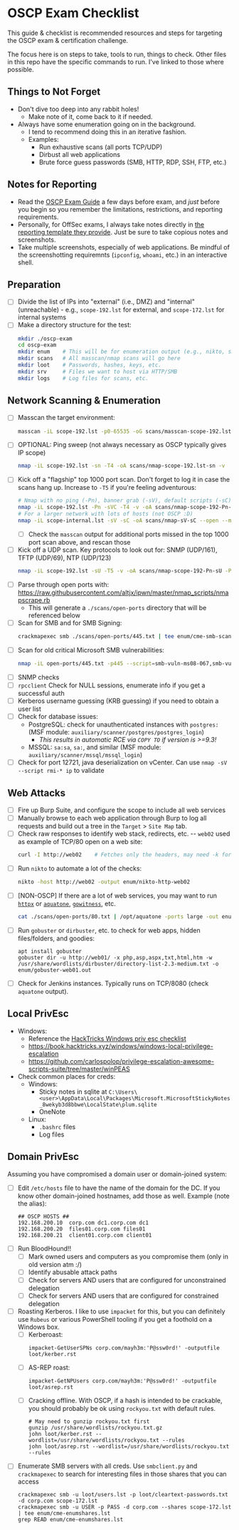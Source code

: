 # OSCP Exam Checklist
This guide & checklist is recommended resources and steps for targeting the OSCP exam & certification challenge.

The focus here is on steps to take, tools to run, things to check. Other files in this repo have the specific commands to run. I've linked to those where possible.

## Things to Not Forget
- Don't dive too deep into any rabbit holes!
  - Make note of it, come back to it if needed.
- Always have some enumeration going on in the background.
  - I tend to recommend doing this in an iterative fashion.
  - Examples:
    - Run exhaustive scans (all ports TCP/UDP)
    - Dirbust all web applications
    - Brute force guess passwords (SMB, HTTP, RDP, SSH, FTP, etc.)

## Notes for Reporting
- Read the [OSCP Exam Guide](https://help.offsec.com/hc/en-us/articles/360040165632-OSCP-Exam-Guide) a few days before exam, and _just_ before you begin so you remember the limitations, restrictions, and reporting requirements.
- Personally, for OffSec exams, I always take notes directly in [the reporting template they provide](https://www.offsec.com/pwk-online/OSCP-Exam-Report.docx). Just be sure to take copious notes and screenshots.
- Take multiple screenshots, especially of web applications. Be mindful of the screenshotting requiremnts (`ipconfig`, `whoami`, etc.) in an interactive shell.

## Preparation
- [ ] Divide the list of IPs into "external" (i.e., DMZ) and "internal" (unreachable) - e.g., `scope-192.lst` for external, and `scope-172.lst` for internal systems
- [ ] Make a directory structure for the test:
  ```bash
  mkdir ./oscp-exam
  cd oscp-exam
  mkdir enum    # This will be for enumeration output (e.g., nikto, smb scans, etc.)
  mkdir scans   # All masscan/nmap scans will go here
  mkdir loot    # Passwords, hashes, keys, etc.
  mkdir srv     # Files we want to host via HTTP/SMB
  mkdir logs    # Log files for scans, etc.
  ```

## Network Scanning & Enumeration
- [ ] Masscan the target environment:
  ```bash
  masscan -iL scope-192.lst -p0-65535 -oG scans/masscan-scope-192.lst-allports.gnmap
  ```
- [ ] OPTIONAL: Ping sweep (not always necessary as OSCP typically gives IP scope)
  ```bash
  nmap -iL scope-192.lst -sn -T4 -oA scans/nmap-scope-192.lst-sn -v
  ```
- [ ] Kick off a "flagship" top 1000 port scan. Don't forget to log it in case the scans hang up. Increase to `-T5` if you're feeling adventurous:
  ```bash
  # Nmap with no ping (-Pn), banner grab (-sV), default scripts (-sC). Logs to a tee'd output file.
  nmap -iL scope-192.lst -Pn -sVC -T4 -v -oA scans/nmap-scope-192-Pn-sVC-T5 | tee logs/nmap.log
  # For a larger network with lots of hosts (not OSCP :D)
  nmap -iL scope-internal.lst -sV -sC -oA scans/nmap-sV-sC --open --max-retries=1 --min-parallelism=128 --min-hostgroup=128 -v | tee logs/nmap.log
  ```
  - [ ] Check the `masscan` output for additional ports missed in the top 1000 port scan above, and rescan those
- [ ] Kick off a UDP scan. Key protocols to look out for: SNMP (UDP/161), TFTP (UDP/69), NTP (UDP/123)
  ```bash
  nmap -iL scope-192.lst -sU -T5 -v -oA scans/nmap-scope-192-Pn-sU -Pn    # Optional: can specify --top-ports=25 to do faster scan w/ smaller scope
  ```
- [ ] Parse through open ports with: https://raw.githubusercontent.com/altjx/ipwn/master/nmap_scripts/nmapscrape.rb
  - This will generate a `./scans/open-ports` directory that will be referenced below
- [ ] Scan for SMB and for SMB Signing:
  ```bash
  crackmapexec smb ./scans/open-ports/445.txt | tee enum/cme-smb-scan.log
  ```
- [ ] Scan for old critical Microsoft SMB vulnerabilities:
  ```bash
  nmap -iL open-ports/445.txt -p445 --script=smb-vuln-ms08-067,smb-vuln-ms17-010 -v | tee scans/nmap-smb-vulns.log
  ```
- [ ] SNMP checks
- [ ] `rpcclient` Check for NULL sessions, enumerate info if you get a successful auth
- [ ] Kerberos username guessing (KRB guessing) if you need to obtain a user list
- [ ] Check for database issues:
  - PostgreSQL: check for unauthenticated instances with `postgres:` (MSF module: `auxiliary/scanner/postgres/postgres_login`)
    - *This results in automatic RCE via `COPY TO` if version is >=9.3!*
  - MSSQL: `sa:sa`, `sa:`, and similar (MSF module: `auxiliary/scanner/mssql/mssql_login`)
- [ ] Check for port 12721, java deserialization on vCenter. Can use `nmap -sV --script rmi-* ip` to validate

## Web Attacks
- [ ] Fire up Burp Suite, and configure the scope to include all web services
- [ ] Manually browse to each web application through Burp to log all requests and build out a tree in the `Target` > `Site Map` tab.
- [ ] Check raw responses to identify web stack, redirects, etc. -- `web02` used as example of TCP/80 open on a web site:
  ```bash
  curl -I http://web02    # Fetches only the headers, may need -k for https
  ```
- [ ] Run `nikto` to automate a lot of the checks:
  ```bash
  nikto -host http://web02 -output enum/nikto-http-web02
  ```
- [ ] [NON-OSCP] If there are a lot of web services, you may want to run [`httpx`](https://github.com/projectdiscovery/httpx) or [`aquatone`](https://github.com/michenriksen/aquatone), [`gowitness`](https://github.com/sensepost/gowitness), etc.
  ```bash
  cat ./scans/open-ports/80.txt | /opt/aquatone -ports large -out enum/aquatone
  ```
- [ ] Run `gobuster` or `dirbuster`, etc. to check for web apps, hidden files/folders, and goodies:
  ```
  apt install gobuster
  gobuster dir -u http://web01/ -x php,asp,aspx,txt,html,htm -w /usr/share/wordlists/dirbuster/directory-list-2.3-medium.txt -o enum/gobuster-web01.out
  ```
- [ ] Check for Jenkins instances. Typically runs on TCP/8080 (check `aquatone` output).

## Local PrivEsc
- Windows:
    - Reference the [HackTricks Windows priv esc checklist](https://book.hacktricks.xyz/windows/checklist-windows-privilege-escalation)
    - https://book.hacktricks.xyz/windows/windows-local-privilege-escalation
    - https://github.com/carlospolop/privilege-escalation-awesome-scripts-suite/tree/master/winPEAS
- Check common places for creds:
    - Windows:
      - Sticky notes in sqlite at `C:\Users\<user>\AppData\Local\Packages\Microsoft.MicrosoftStickyNotes_8wekyb3d8bbwe\LocalState\plum.sqlite`
      - OneNote
    - Linux:
      - `.bashrc` files
      - Log files

## Domain PrivEsc
Assuming you have compromised a domain user or domain-joined system:
- [ ] Edit `/etc/hosts` file to have the name of the domain for the DC. If you know other domain-joined hostnames, add those as well. Example (note the alias):
  ```
  ## OSCP HOSTS ##
  192.168.200.10  corp.com dc1.corp.com dc1
  192.168.200.20  files01.corp.com files01
  192.168.200.21  client01.corp.com client01
  ```
- [ ] Run BloodHound!!
  - [ ] Mark owned users and computers as you compromise them (only in old version atm :/)
  - [ ] Identify abusable attack paths
  - [ ] Check for servers AND users that are configured for unconstrained delegation
  - [ ] Check for servers AND users that are configured for constrained delegation
- [ ] Roasting Kerberos. I like to use `impacket` for this, but you can definitely use `Rubeus` or various PowerShell tooling if you get a foothold on a Windows box.
  - [ ] Kerberoast: 
    ```shell
    impacket-GetUserSPNs corp.com/mayh3m:'P@ssw0rd!' -outputfile loot/kerber.rst
    ```
  - [ ] AS-REP roast:
    ```shell
    impacket-GetNPUsers corp.com/mayh3m:'P@ssw0rd!' -outputfile loot/asrep.rst
    ```
  - [ ] Cracking offline. With OSCP, if a hash is intended to be crackable, you should probably be ok using `rockyou.txt` with default rules.
    ```shell
    # May need to gunzip rockyou.txt first
    gunzip /usr/share/wordlists/rockyou.txt.gz
    john loot/kerber.rst --wordlist=/usr/share/wordlists/rockyou.txt --rules
    john loot/asrep.rst --wordlist=/usr/share/wordlists/rockyou.txt --rules
    ```
- [ ] Enumerate SMB servers with all creds. Use `smbclient.py` and `crackmapexec` to search for interesting files in those shares that you can access
  ```shell
  crackmapexec smb -u loot/users.lst -p loot/cleartext-passwords.txt -d corp.com scope-172.lst
  crackmapexec smb -u USER -p PASS -d corp.com --shares scope-172.lst | tee enum/cme-enumshares.lst
  grep READ enum/cme-enumshares.lst
  ```
